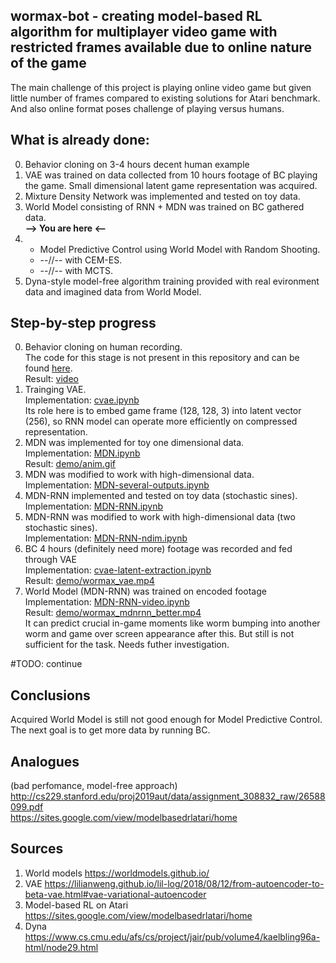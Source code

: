 ## wormax-bot - creating model-based RL algorithm for multiplayer video game with restricted frames available due to online nature of the game

The main challenge of this project is playing online video game but given little number of frames compared to existing solutions for Atari benchmark. And also online format poses challenge of playing versus humans.

## What is already done:
0. Behavior cloning on 3-4 hours decent human example  
1. VAE was trained on data collected from 10 hours footage of BC playing the game. Small dimensional latent game representation was acquired.
2. Mixture Density Network was implemented and tested on toy data.   
3. World Model consisting of RNN + MDN was trained on BC gathered data.  
**--> You are here <--**  
4.   
   * Model Predictive Control using World Model with Random Shooting.
   * --//-- with CEM-ES.
   * --//-- with MCTS.
5. Dyna-style model-free algorithm training provided with real evironment data and imagined data from World Model.

## Step-by-step progress  
0. Behavior cloning on human recording.   
The code for this stage is not present in this repository and can be found [here](https://github.com/LeonidMurashov/Python_Projects/tree/master/Keras/Wormax).  
Result: [video](https://www.youtube.com/watch?v=ccmiViWMPVw&lc=UgySyYfXsdk1yxzoX_J4AaABAg)   
1. Trainging VAE.  
Implementation: [cvae.ipynb](cvae.ipynb)  
Its role here is to embed game frame (128, 128, 3) into latent vector (256), so RNN model can operate more efficiently on compressed representation.  
2. MDN was implemented for toy one dimensional data.  
Implementation: [MDN.ipynb](MDN.ipynb)  
Result: [demo/anim.gif](demo/anim.gif)  
3. MDN was modified to work with high-dimensional data.  
Implementation: [MDN-several-outputs.ipynb](MDN-several-outputs.ipynb)
4. MDN-RNN implemented and tested on toy data (stochastic sines).  
Implementation: [MDN-RNN.ipynb](MDN-RNN.ipynb)
5. MDN-RNN was modified to work with high-dimensional data (two stochastic sines).   
Implementation: [MDN-RNN-ndim.ipynb](MDN-RNN-ndim.ipynb)   
6. BC 4 hours (definitely need more) footage was recorded and fed through VAE  
Implementation: [cvae-latent-extraction.ipynb](cvae-latent-extraction.ipynb)   
Result: [demo/wormax_vae.mp4](demo/wormax_vae.mp4)  
7. World Model (MDN-RNN) was trained on encoded footage  
Implementation: [MDN-RNN-video.ipynb](MDN-RNN-video.ipynb)   
Result: [demo/wormax_mdnrnn_better.mp4](demo/wormax_mdnrnn_better.mp4)  
It can predict crucial in-game moments like worm bumping into another worm and game over screen appearance after this. But still is not sufficient for the task. Needs futher investigation.

#TODO: continue  

## Сonclusions
Acquired World Model is still not good enough for Model Predictive Control. The next goal is to get more data by running BC.

## Analogues 
(bad perfomance, model-free approach) http://cs229.stanford.edu/proj2019aut/data/assignment_308832_raw/26588099.pdf  
https://sites.google.com/view/modelbasedrlatari/home

## Sources
1. World models https://worldmodels.github.io/
2. VAE https://lilianweng.github.io/lil-log/2018/08/12/from-autoencoder-to-beta-vae.html#vae-variational-autoencoder
3. Model-based RL on Atari https://sites.google.com/view/modelbasedrlatari/home
4. Dyna https://www.cs.cmu.edu/afs/cs/project/jair/pub/volume4/kaelbling96a-html/node29.html
